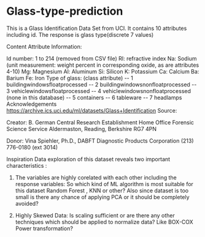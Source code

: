# Glass-type-prediction

This is a Glass Identification Data Set from UCI. It contains 10 attributes including id. The response is glass type(discrete 7 values)

Content
Attribute Information:

Id number: 1 to 214 (removed from CSV file)
RI: refractive index
Na: Sodium (unit measurement: weight percent in corresponding oxide, as are attributes 4-10)
Mg: Magnesium
Al: Aluminum
Si: Silicon
K: Potassium
Ca: Calcium
Ba: Barium
Fe: Iron
Type of glass: (class attribute)
-- 1 buildingwindowsfloatprocessed -- 2 buildingwindowsnonfloatprocessed -- 3 vehiclewindowsfloatprocessed
-- 4 vehiclewindowsnonfloatprocessed (none in this database)
-- 5 containers
-- 6 tableware
-- 7 headlamps
Acknowledgements
https://archive.ics.uci.edu/ml/datasets/Glass+Identification
Source:

Creator:
B. German
Central Research Establishment
Home Office Forensic Science Service
Aldermaston, Reading, Berkshire RG7 4PN

Donor:
Vina Spiehler, Ph.D., DABFT
Diagnostic Products Corporation
(213) 776-0180 (ext 3014)

Inspiration
Data exploration of this dataset reveals two important characteristics :
1) The variables are highly corelated with each other including the response variables:
So which kind of ML algorithm is most suitable for this dataset Random Forest , KNN or other? Also since dataset is too small is there any chance of applying PCA or it should be completely avoided?

2) Highly Skewed Data:
Is scaling sufficient or are there any other techniques which should be applied to normalize data? Like BOX-COX Power transformation?
